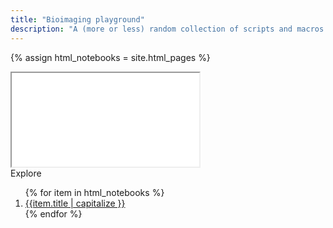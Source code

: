 ```yaml
---
title: "Bioimaging playground"
description: "A (more or less) random collection of scripts and macros."
---
```

{% assign html_notebooks = site.html_pages %}

<main role="main" class="container">
  <div class="row">
    <div class="col-sm-8 blog-main">  
      <div class="embed-responsive">
      <iframe class="embed-responsive-item" src="{{ }}" name="notebook"></iframe>
      </div>
    </div>
  <aside class="col-sm-3 ml-sm-auto blog-sidebar">
    <div class="sidebar-module sidebar-module-inset"> Explore
    </div>
    <div class="sidebar-module">
      <ol class="list-unstyled">
        {% for item in html_notebooks %}
          <li><a href="{{ item.url | prepend: page.url }}" target="notebook">{{item.title | capitalize }}</a></li>
        {% endfor %}
      </ol>
    </div>
    </aside>
  </div>
</main>
